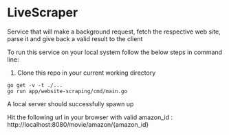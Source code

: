 # LiveScraper
Service that will make a background request, fetch the respective web site, parse it and give back a valid result to the client

To run this service on your local system follow the below steps in command line:
1. Clone this repo in your current working directory
```cd LiveScraper
go get -v -t ./...
go run app/website-scraping/cmd/main.go 
```
A local server should successfully spawn up

Hit the following url in your browser with valid amazon_id : http://localhost:8080/movie/amazon/{amazon_id}
